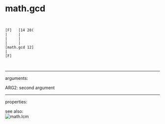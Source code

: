 # math.gcd

```


[F]   [14 28(
|     |
|     |
|     |
[math.gcd 12]
|
[F]

            
```
---
arguments:

ARG2: second argument<br>

---
properties:


see also:<br>
![math.lcm]("img/object_math.lcm.png")
